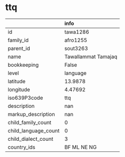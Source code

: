 # ttq
|                      | info                |
|:---------------------|:--------------------|
| id                   | tawa1286            |
| family_id            | afro1255            |
| parent_id            | sout3263            |
| name                 | Tawallammat Tamajaq |
| bookkeeping          | False               |
| level                | language            |
| latitude             | 13.9878             |
| longitude            | 4.47692             |
| iso639P3code         | ttq                 |
| description          | nan                 |
| markup_description   | nan                 |
| child_family_count   | 0                   |
| child_language_count | 0                   |
| child_dialect_count  | 3                   |
| country_ids          | BF ML NE NG         |